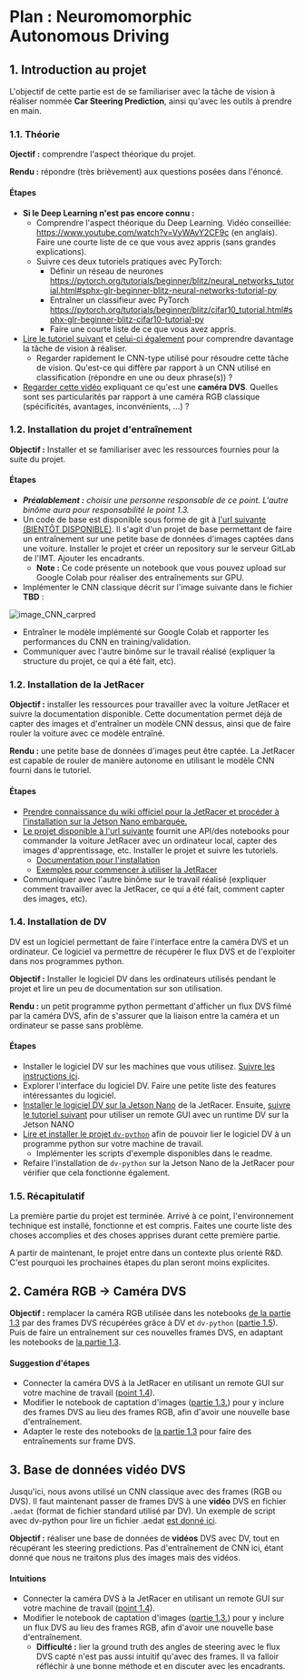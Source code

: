 # Plan : Neuromomorphic Autonomous Driving

## 1. Introduction au projet

L'objectif de cette partie est de se familiariser avec la tâche de vision à réaliser nommée **Car Steering Prediction**, ainsi qu'avec les outils à prendre en main.

### 1.1. Théorie
**Ojectif :** comprendre l'aspect théorique du projet.

**Rendu :** répondre (très brièvement) aux questions posées dans l'énoncé.

#### Étapes
- **Si le Deep Learning n'est pas encore connu :**
  - Comprendre l'aspect théorique du Deep Learning. Vidéo conseillée: https://www.youtube.com/watch?v=VyWAvY2CF9c (en anglais). Faire une courte liste de ce que vous avez appris (sans grandes explications).
  - Suivre ces deux tutoriels pratiques avec PyTorch:
    - Définir un réseau de neurones https://pytorch.org/tutorials/beginner/blitz/neural_networks_tutorial.html#sphx-glr-beginner-blitz-neural-networks-tutorial-py
    - Entraîner un classifieur avec PyTorch https://pytorch.org/tutorials/beginner/blitz/cifar10_tutorial.html#sphx-glr-beginner-blitz-cifar10-tutorial-py
    - Faire une courte liste de ce que vous avez appris.
- [Lire le tutoriel suivant](https://medium.com/@pathak.kapil/self-driving-car-steering-angle-prediction-304517df69d0) et [celui-ci également](https://towardsdatascience.com/teaching-cars-to-drive-using-deep-learning-steering-angle-prediction-5773154608f2) pour comprendre davantage la tâche de vision à réaliser.
  - Regarder rapidement le CNN-type utilisé pour résoudre cette tâche de vision. Qu'est-ce qui diffère par rapport à un CNN utilisé en classification (répondre en une ou deux phrase(s)) ?
- [Regarder cette vidéo](https://www.youtube.com/watch?v=6Sn9-M7qXLk) expliquant ce qu'est une **caméra DVS**. Quelles sont ses particularités par rapport à une caméra RGB classique (spécificités, avantages, inconvénients, ...) ?
<!-- - Lire les tutoriels sur les **Spiking Neural Networks (SNN)**. Expliquez la différence entre un ANN standard et un SNN. -->

### 1.2. Installation du projet d'entraînement
**Objectif :** Installer et se familiariser avec les ressources fournies pour la suite du projet.

#### Étapes

- ***Préalablement :** choisir une personne responsable de ce point. L'autre binôme aura pour responsabilité le point 1.3.*
- Un code de base est disponible sous forme de git à [l'url suivante (BIENTÔT DISPONIBLE)](https://google.com). Il s'agit d'un projet de base permettant de faire un entraînement sur une petite base de données d'images captées dans une voiture. Installer le projet et créer un repository sur le serveur GitLab de l'IMT. Ajouter les encadrants.
  - **Note :** Ce code présente un notebook que vous pouvez upload sur Google Colab pour réaliser des entraînements sur GPU.
- Implémenter le CNN classique décrit sur l'image suivante dans le fichier **TBD** :

![image_CNN_carpred](https://miro.medium.com/max/500/1*VB_OYZu4DDlNIT7mdSstcg.png)

- Entraîner le modèle implémenté sur Google Colab et rapporter les performances du CNN en training/validation.
- Communiquer avec l'autre binôme sur le travail réalisé (expliquer la structure du projet, ce qui a été fait, etc).

### 1.2. Installation de la JetRacer

**Objectif :** installer les ressources pour travailler avec la voiture JetRacer et suivre la documentation disponible. Cette documentation permet déjà de capter des images et d'entraîner un modèle CNN dessus, ainsi que de faire rouler la voiture avec ce modèle entraîné.

**Rendu :** une petite base de données d'images peut être captée. La JetRacer est capable de rouler de manière autonome en utilisant le modèle CNN fourni dans le tutoriel.

#### Étapes
<!-- - ***Préalablement :** choisir une personne responsable de ce point. L'autre binôme aura pour responsabilité le point 1.2.* -->
- [Prendre connaissance du wiki officiel pour la JetRacer et procéder à l'installation sur la Jetson Nano embarquée.](https://www.waveshare.com/wiki/JetRacer_AI_Kit)
- [Le projet disponible à l'url suivante](https://github.com/waveshare/jetracer) fournit une API/des notebooks pour commander la voiture JetRacer avec un ordinateur local, capter des images d'apprentissage, etc. Installer le projet et suivre les tutoriels.
  - [Documentation pour l'installation](https://github.com/waveshare/jetracer/blob/master/docs/software_setup.md)
  - [Exemples pour commencer à utiliser la JetRacer](https://github.com/waveshare/jetracer/blob/master/docs/examples.md)
- Communiquer avec l'autre binôme sur le travail réalisé (expliquer comment travailler avec la JetRacer, ce qui a été fait, comment capter des images, etc).

### 1.4. Installation de DV
DV est un logiciel permettant de faire l'interface entre la caméra DVS et un ordinateur. Ce logiciel va permettre de récupérer le flux DVS et de l'exploiter dans nos programmes python.

**Objectif :** Installer le logiciel DV dans les ordinateurs utilisés pendant le projet et lire un peu de documentation sur son utilisation. 

**Rendu :** un petit programme python permettant d'afficher un flux DVS filmé par la caméra DVS, afin de s'assurer que la liaison entre la caméra et un ordinateur se passe sans problème.

#### Étapes
- Installer le logiciel DV sur les machines que vous utilisez. [Suivre les instructions ici](https://inivation.gitlab.io/dv/dv-docs/docs/getting-started/).
- Explorer l'interface du logiciel DV. Faire une petite liste des features intéressantes du logiciel.
- [Installer le logiciel DV sur la Jetson Nano](https://inivation.gitlab.io/dv/dv-docs/docs/getting-started/#nvidia-jetson) de la JetRacer. Ensuite, [suivre le tutoriel suivant](https://inivation.gitlab.io/dv/dv-docs/docs/getting-started/#launching-dv-runtime-with-a-remote-gui) pour utiliser un remote GUI avec un runtime DV sur la Jetson NANO
- [Lire et installer le projet `dv-python`](https://gitlab.com/inivation/dv/dv-python) afin de pouvoir lier le logiciel DV à un programme python sur votre machine de travail.
  - Implémenter les scripts d'exemple disponibles dans le readme.
- Refaire l'installation de `dv-python` sur la Jetson Nano de la JetRacer pour vérifier que cela fonctionne également.


### 1.5. Récapitulatif
La première partie du projet est terminée. Arrivé à ce point, l'environnement technique est installé, fonctionne et est compris. Faites une courte liste des choses accomplies et des choses apprises durant cette première partie.

A partir de maintenant, le projet entre dans un contexte plus orienté R&D. C'est pourquoi les prochaines étapes du plan seront moins explicites.

## 2. Caméra RGB -> Caméra DVS

**Objectif :** remplacer la caméra RGB utilisée dans les notebooks [de la partie 1.3](#13-installation-de-la-jetracer) par des frames DVS récupérées grâce à DV et `dv-python` ([partie 1.5](#15-récapitulatif)). Puis de faire un entraînement sur ces nouvelles frames DVS, en adaptant les notebooks de [la partie 1.3](#13-installation-de-la-jetracer).

#### Suggestion d'étapes
- Connecter la caméra DVS à la JetRacer en utilisant un remote GUI sur votre machine de travail ([point 1.4](#14-installation-de-dv)).
- Modifier le notebook de captation d'images ([partie 1.3.](#13-installation-de-la-jetracer)) pour y inclure des frames DVS au lieu des frames RGB, afin d'avoir une nouvelle base d'entraînement.
- Adapter le reste des notebooks de [la partie 1.3](#13-installation-de-la-jetracer) pour faire des entraînements sur frame DVS.

## 3. Base de données vidéo DVS
Jusqu'ici, nous avons utilisé un CNN classique avec des frames (RGB ou DVS). Il faut maintenant passer de frames DVS à une **vidéo** DVS en fichier `.aedat` (format de fichier standard utilisé par DV). Un exemple de script avec dv-python pour lire un fichier .aedat [est donné ici](https://gitlab.com/inivation/dv/dv-python#open-a-recording-made-with-dv).

**Objectif :** réaliser une base de données de **vidéos** DVS avec DV, tout en récupérant les steering predictions. Pas d'entraînement de CNN ici, étant donné que nous ne traitons plus des images mais des vidéos.

#### Intuitions
- Connecter la caméra DVS à la JetRacer en utilisant un remote GUI sur votre machine de travail ([point 1.4](#14-installation-de-dv)).
- Modifier le notebook de captation d'images ([partie 1.3.](#13-installation-de-la-jetracer)) pour y inclure un flux DVS au lieu des frames RGB, afin d'avoir une nouvelle base d'entraînement.
  - **Difficulté :** lier la ground truth des angles de steering avec le flux DVS capté n'est pas aussi intuitif qu'avec des frames. Il va falloir réfléchir à une bonne méthode et en discuter avec les encadrants.


<!-- ## 4. Spiking Neural Networks
**Objectif :** utiliser la base de données de vidéos DVS captée en [partie 3](#3-base-de-données-vidéo-dvs) pour entraîner un SNN.

#### Intuitions -->

